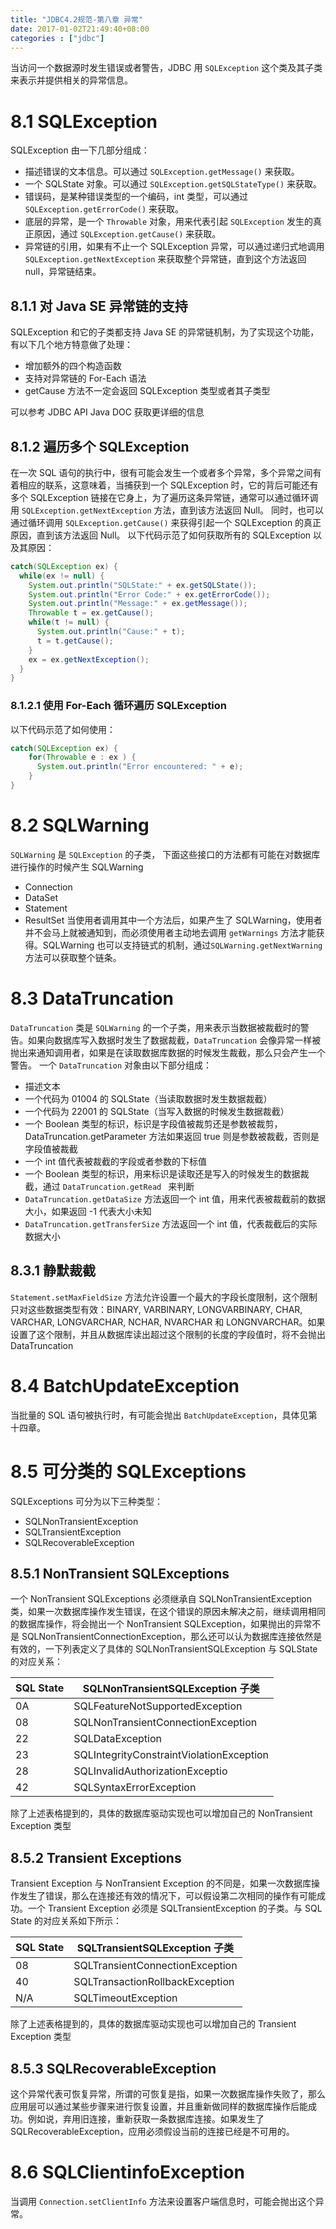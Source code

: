 ```yaml
---
title: "JDBC4.2规范-第八章 异常"
date: 2017-01-02T21:49:40+08:00
categories : ["jdbc"]
---
```



当访问一个数据源时发生错误或者警告，JDBC 用 `SQLException` 这个类及其子类来表示并提供相关的异常信息。

# 8.1 SQLException
SQLException 由一下几部分组成：
- 描述错误的文本信息。可以通过 `SQLException.getMessage()` 来获取。
- 一个 SQLState 对象。可以通过 `SQLException.getSQLStateType()` 来获取。
- 错误码，是某种错误类型的一个编码，int 类型，可以通过 `SQLException.getErrorCode()` 来获取。
- 底层的异常，是一个 `Throwable` 对象，用来代表引起 `SQLException` 发生的真正原因，通过 `SQLException.getCause()` 来获取。
- 异常链的引用，如果有不止一个 SQLException 异常，可以通过递归式地调用 `SQLException.getNextException` 来获取整个异常链，直到这个方法返回 null，异常链结束。

## 8.1.1 对 Java SE 异常链的支持
SQLException 和它的子类都支持 Java SE 的异常链机制，为了实现这个功能，有以下几个地方特意做了处理：
- 增加额外的四个构造函数
- 支持对异常链的 For-Each 语法
- getCause 方法不一定会返回 SQLException 类型或者其子类型

可以参考 JDBC API Java DOC 获取更详细的信息

## 8.1.2 遍历多个 SQLException
在一次 SQL 语句的执行中，很有可能会发生一个或者多个异常，多个异常之间有着相应的联系，这意味着，当捕获到一个 SQLException 时，它的背后可能还有多个 SQLException 链接在它身上，为了遍历这条异常链，通常可以通过循环调用 `SQLException.getNextException` 方法，直到该方法返回 Null。
同时，也可以通过循环调用 `SQLException.getCause()` 来获得引起一个 SQLException 的真正原因，直到该方法返回 Null。
以下代码示范了如何获取所有的 SQLException 以及其原因：
```java
catch(SQLException ex) {
  while(ex != null) {
    System.out.println("SQLState:" + ex.getSQLState());
    System.out.println("Error Code:" + ex.getErrorCode());
    System.out.println("Message:" + ex.getMessage());
    Throwable t = ex.getCause();
    while(t != null) {
      System.out.println("Cause:" + t);
      t = t.getCause();
    }
    ex = ex.getNextException();
  }
}
```

### 8.1.2.1 使用 For-Each 循环遍历 SQLException
以下代码示范了如何使用：
```java
catch(SQLException ex) {
    for(Throwable e : ex ) {
      System.out.println("Error encountered: " + e);
    }
}
```

# 8.2 SQLWarning
`SQLWarning` 是 `SQLException` 的子类，  下面这些接口的方法都有可能在对数据库进行操作的时候产生 SQLWarning
- Connection
- DataSet
- Statement
- ResultSet
当使用者调用其中一个方法后，如果产生了 SQLWarning，使用者并不会马上就被通知到，而必须使用者主动地去调用 `getWarnings` 方法才能获得。SQLWarning 也可以支持链式的机制，通过`SQLWarning.getNextWarning` 方法可以获取整个链条。

# 8.3 DataTruncation
`DataTruncation` 类是 `SQLWarning` 的一个子类，用来表示当数据被裁截时的警告。如果向数据库写入数据时发生了数据裁截，`DataTruncation` 会像异常一样被抛出来通知调用者，如果是在读取数据库数据的时候发生裁截，那么只会产生一个警告。
一个 `DataTruncation` 对象由以下部分组成：
- 描述文本
- 一个代码为 01004 的 SQLState（当读取数据时发生数据裁截）
- 一个代码为 22001 的 SQLState（当写入数据的时候发生数据裁截）
- 一个 Boolean 类型的标识，标识是字段值被裁剪还是参数被裁剪，DataTruncation.getParameter 方法如果返回 true 则是参数被裁截，否则是字段值被裁截
- 一个 int 值代表被裁截的字段或者参数的下标值
- 一个 Boolean 类型的标识，用来标识是读取还是写入的时候发生的数据裁截，通过 `DataTruncation.getRead ` 来判断
- `DataTruncation.getDataSize` 方法返回一个 int 值，用来代表被裁截前的数据大小，如果返回 -1 代表大小未知
- `DataTruncation.getTransferSize` 方法返回一个 int 值，代表裁截后的实际数据大小

## 8.3.1 静默裁截
`Statement.setMaxFieldSize` 方法允许设置一个最大的字段长度限制，这个限制只对这些数据类型有效：BINARY, VARBINARY, LONGVARBINARY, CHAR, VARCHAR, LONGVARCHAR, NCHAR, NVARCHAR 和 LONGNVARCHAR。如果设置了这个限制，并且从数据库读出超过这个限制的长度的字段值时，将不会抛出 DataTruncation

# 8.4 BatchUpdateException
当批量的 SQL 语句被执行时，有可能会抛出 `BatchUpdateException`，具体见第十四章。

# 8.5 可分类的 SQLExceptions
SQLExceptions 可分为以下三种类型：
- SQLNonTransientException
- SQLTransientException
- SQLRecoverableException

## 8.5.1 NonTransient SQLExceptions
一个 NonTransient SQLExceptions 必须继承自 SQLNonTransientException 类，如果一次数据库操作发生错误，在这个错误的原因未解决之前，继续调用相同的数据库操作，将会抛出一个 NonTransient SQLException，如果抛出的异常不是 SQLNonTransientConnectionException，那么还可以认为数据库连接依然是有效的，一下列表定义了具体的 SQLNonTransientSQLException 与 SQLState 的对应关系：

|SQL State|SQLNonTransientSQLException 子类|
|---|---|
|0A|SQLFeatureNotSupportedException|
|08|SQLNonTransientConnectionException|
|22|SQLDataException|
|23|SQLIntegrityConstraintViolationException|
|28|SQLInvalidAuthorizationExceptio|
|42|SQLSyntaxErrorException|

除了上述表格提到的，具体的数据库驱动实现也可以增加自己的 NonTransient Exception 类型

## 8.5.2 Transient Exceptions
Transient Exception 与 NonTransient Exception 的不同是，如果一次数据库操作发生了错误，那么在连接还有效的情况下，可以假设第二次相同的操作有可能成功。一个 Transient Exception 必须是 SQLTransientException 的子类。与 SQL State 的对应关系如下所示：

|SQL State|SQLTransientSQLException 子类|
|---|---|
|08|SQLTransientConnectionException|
|40|SQLTransactionRollbackException|
|N/A|SQLTimeoutException|

除了上述表格提到的，具体的数据库驱动实现也可以增加自己的 Transient Exception 类型

## 8.5.3 SQLRecoverableException
这个异常代表可恢复异常，所谓的可恢复是指，如果一次数据库操作失败了，那么应用层可以通过某些步骤来进行恢复设置，并且重新做同样的数据库操作后能成功。例如说，弃用旧连接，重新获取一条数据库连接。如果发生了 SQLRecoverableException，应用必须假设当前的连接已经是不可用的。

# 8.6 SQLClientinfoException
当调用 `Connection.setClientInfo` 方法来设置客户端信息时，可能会抛出这个异常。